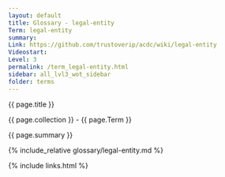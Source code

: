 ```yaml
---
layout: default
title: Glossary - legal-entity
Term: legal-entity
summary: 
Link: https://github.com/trustoverip/acdc/wiki/legal-entity
Videostart: 
Level: 3
permalink: /term_legal-entity.html
sidebar: all_lvl3_wot_sidebar
folder: terms
---
```


{{ page.title }}

{{ page.collection }} - {{ page.Term }}

   {{ page.summary }}

{% include_relative glossary/legal-entity.md %}

 {% include links.html %} 
